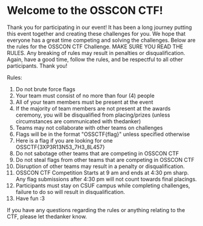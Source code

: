 # Welcome to the OSSCON CTF!

Thank you for participating in our event! It has been a long journey putting this event together and creating these challenges for you. We hope that everyone has a great time competing and solving the challenges. Below are the rules for the OSSCON CTF Challenge. MAKE SURE YOU READ THE RULES. Any breaking of rules may result in penalties or disqualification. Again, have a good time, follow the rules, and be respectful to all other participants. Thank you!

Rules:
1. Do not brute force flags
2. Your team must consist of no more than four (4) people
3. All of your team members must be present at the event
4. If the majority of team members are not present at the awards ceremony, you will be disqualified from placing/prizes (unless circumstances are communicated with thedanker) 
5. Teams may not collaborate with other teams on challenges
6. Flags will be in the format "OSSCTF{flag}" unless specified otherwise
7. Here is a flag if you are looking for one OSSCTF{3XP3R13N53_7H3_8L457}
8. Do not sabotage other teams that are competing in OSSCON CTF
9. Do not steal flags from other teams that are competing in OSSCON CTF
10. Disruption of other teams may result in a penalty or disqualification.
11. OSSCON CTF Competition Starts at 9 am and ends at 4:30 pm sharp. Any flag submissions after 4:30 pm will not count towards final placings.
12. Participants must stay on CSUF campus while completing challenges, failure to do so will result in disqualification.
13. Have fun :3

If you have any questions regarding the rules or anything relating to the CTF, please let thedanker know.
